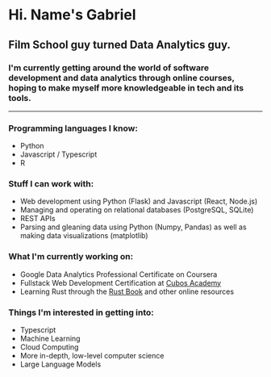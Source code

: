 # Hi. Name's Gabriel
## Film School guy turned Data Analytics guy. 

### I'm currently getting around the world of software development and data analytics through online courses, hoping to make myself more knowledgeable in tech and its tools.

---

### Programming languages I know:
- Python
- Javascript / Typescript
- R

### Stuff I can work with:
- Web development using Python (Flask) and Javascript (React, Node.js)
- Managing and operating on relational databases (PostgreSQL, SQLite)
- REST APIs
- Parsing and gleaning data using Python (Numpy, Pandas) as well as making data visualizations (matplotlib)

### What I'm currently working on:
- Google Data Analytics Professional Certificate on Coursera
- Fullstack Web Development Certification at [Cubos Academy](https://cubos.academy)
- Learning Rust through the [Rust Book](https://doc.rust-lang.org/book/) and other online resources

### Things I'm interested in getting into:
- Typescript
- Machine Learning
- Cloud Computing
- More in-depth, low-level computer science
- Large Language Models


<!--
**gsaviop/gsaviop** is a ✨ _special_ ✨ repository because its `README.md` (this file) appears on your GitHub profile.

Here are some ideas to get you started:

- 🔭 I’m currently working on ...
- 🌱 I’m currently learning ...
- 👯 I’m looking to collaborate on ...
- 🤔 I’m looking for help with ...
- 💬 Ask me about ...
- 📫 How to reach me: ...
- 😄 Pronouns: ...
- ⚡ Fun fact: ...
-->
